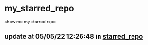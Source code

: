 # my_starred_repo
show me my starred repo

update at 05/05/22 12:26:48 in [starred_repo](./index.html)
---

